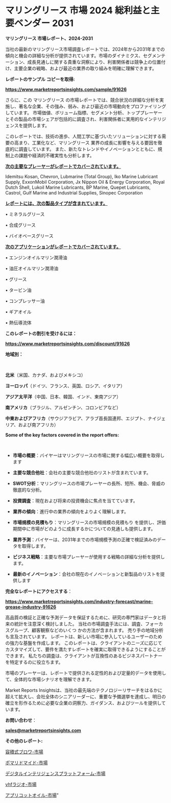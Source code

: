 # マリングリース 市場 2024 総利益と主要ベンダー 2031

<strong>マリングリース 市場レポート、2024-2031</strong>

当社の最新のマリングリース市場調査レポートでは、2024年から2031年までの傾向と機会の詳細な分析が提供されています。市場のダイナミクス、セグメンテーション、成長見通しに関する貴重な洞察により、利害関係者は競争上の位置付け、主要企業の戦略、および最近の業界の取り組みを明確に理解できます。



<strong>レポートのサンプル コピーを取得:</strong> <a href=https://www.marketreportsinsights.com/sample/91626>

<strong><u>https://www.marketreportsinsights.com/sample/91626</u></strong></a>

さらに、この マリングリース の市場レポートでは、競合状況の詳細な分析を実施し、著名な企業、その強み、弱み、および最近の市場動向をプロファイリングしています。 市場価値、ボリューム指標、セグメント分析、トッププレーヤーとその製品の市場シェアが包括的に調査され、利害関係者に実用的なインテリジェンスを提供します。

このレポートでは、技術の進歩、人間工学に基づいたソリューションに対する需要の高まり、工業化など、マリングリース 業界の成長に影響を与える要因を徹底的に調査しています。 また、新たなトレンドやイノベーションとともに、規制上の課題や経済的不確実性も分析します。



<strong><u>次の主要なプレーヤーがレポートでカバーされています。</u></strong>

Idemitsu Kosan, Chevron, Lubmarine (Total Group), Iko Marine Lubricant Supply, ExxonMobil Corporation, Jx Nippon Oil & Energy Corporation, Royal Dutch Shell, Lukoil Marine Lubricants, BP Marine, Quepet Lubricants, Castrol, Gulf Marine and Industrial Supplies, Sinopec Corporation



<strong><u><b>レポートには、次の製品タイプが含まれています。</b></u></strong>

• ミネラルグリース

• 合成グリース

• バイオベースグリース



<strong><u><b>次のアプリケーションがレポートでカバーされています。</b></u></strong>

• エンジンオイルマリン潤滑油

• 油圧オイルマリン潤滑油

• グリース

• タービン油

• コンプレッサー油

• ギアオイル

• 熱伝導流体



<strong><b>このレポートの割引を受けるには：</b></strong>

<a href=https://www.marketreportsinsights.com/discount/91626>

<strong><u>https://www.marketreportsinsights.com/discount/91626</u></strong></a>



<strong>地域別：</strong>

<strong> </strong>



<strong>北米</strong>（米国、カナダ、およびメキシコ）



<strong>ヨーロッパ</strong>（ドイツ、フランス、英国、ロシア、イタリア）



<strong>アジア太平洋</strong>（中国、日本、韓国、インド、東南アジア）



<strong>南アメリカ</strong>（ブラジル、アルゼンチン、コロンビアなど）



<strong>中東およびアフリカ</strong>（サウジアラビア、アラブ首長国連邦、エジプト、ナイジェリア、および南アフリカ）



<strong>Some of the key factors covered in the report offers:</strong>

<strong> </strong>
<ul>
  <li>

<strong>市場の概要</strong>：バイヤーはマリングリースの市場に関する幅広い概要を取得します</li>
  <li>

<strong>主要な競合他社</strong>：会社の主要な競合他社のリストが含まれています。</li>
  <li>

<strong>SWOT分析</strong>：マリングリースの市場プレーヤーの長所、短所、機会、脅威の徹底的な分析。</li>
  <li>

<strong>投資調査</strong>：現在および将来の投資機会に焦点を当てています。</li>
  <li>

<strong>業界の傾向</strong>：進行中の業界の傾向をよりよく理解します。</li>
  <li>

<strong>市場規模の見積もり</strong>：マリングリースの市場規模の見積もり を提供し、評価期間中に市場がどのように成長するかについての見通しも提供します。</li>
  <li>

<strong>業界予測</strong>：バイヤーは、2031年までの市場規模予測の正確で検証済みのデータを取得します。</li>
  <li>

<strong>ビジネス戦略</strong>：主要な市場プレーヤーが使用する戦略の詳細な分析を提供します。</li>
  <li>

<strong>最新のイノベーション</strong>：会社の現在のイノベーションと新製品のリストを提供します</li>
</ul>


<strong>完全なレポートにアクセスする</strong>：

<a href=https://www.marketreportsinsights.com/industry-forecast/marine-grease-industry-91626>

<strong><u>https://www.marketreportsinsights.com/industry-forecast/marine-grease-industry-91626</u></strong></a>

高品質の検証と正確な予測データを保証するために、研究の専門家はデータと将来の統計を注意深く検討しました。 当社の市場調査手法には、調査、フォーカスグループ、顧客観察などのいくつ かの方法が含まれます。 売り手の地域分析も言及されています。 レポートは、新しい市場に参入しているユーザーのための強力な基盤を作成します。 このレポートは、クライアントのニーズに応じてカスタマイズして、要件を満たすレポートを確実に取得できるようにすることができます。 私たちの調査は、クライアントが互換性のあるビジネスパートナーを特定するのに役立ちます。

市場のプレーヤーは、レポートで提供される定性的および定量的データを使用して、全体的な市場シナリオを理解できます。

Market Reports Insightsは、当社の最先端のテクノロジーリサーチをはるかに超えて拡大し、会社全体のシニアリーダーに、重要な予備選挙を達成し、明日の確立を形作るために必要な企業の洞察力、ガイダンス、およびツールを提供しています。



<strong><b>お問い合わせ</b></strong>：

<a href=mailto:sales@marketreportsinsights.com>

<strong><u>sales@marketreportsinsights.com</u></strong></a>



<strong>その他のレポート:</strong>

<a href=https://www.linkedin.com/pulse/容積式ブロワ-市場-2023-年のダイナミクスとビジネストレンド-2030-lhzzf/>容積式ブロワ-市場</a>

<a href=https://www.linkedin.com/pulse/ポマリドマイド-市場-2023-総合分析と事業成長戦略-2030-data-dive-discoveries-24-analysis-n8dqf/>ポマリドマイド-市場</a>

<a href=https://www.linkedin.com/pulse/デジタルインテリジェンスプラットフォーム-市場-2023-新興市場-将来の動向と市場需要-1znpf/>デジタルインテリジェンスプラットフォーム-市場</a>

<a href=https://www.linkedin.com/pulse/vhfラジオ-市場-2023-総合分析と事業成長戦略-2030-trend-tracking-toolbox-24-analysis-0e1uf/>vhfラジオ-市場</a>

<a href=https://www.linkedin.com/pulse/アプリコットオイル-市場-2023-最新の-cagr-および成長分析-2030-w49ff/>アプリコットオイル-市場</a>"
